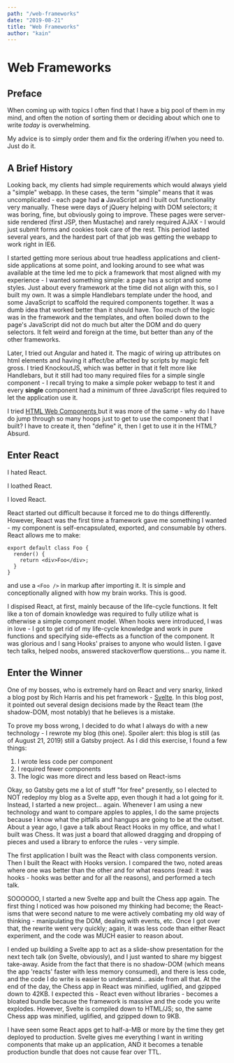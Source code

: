 ```yaml
---
path: "/web-frameworks"
date: "2019-08-21"
title: "Web Frameworks"
author: "kain"
---
```


# Web Frameworks

## Preface

When coming up with topics I often find that I have a big pool of them in my mind, and often the notion of sorting them or deciding about which one to write _today_ is overwhelming.

My advice is to simply order them and fix the ordering if/when you need to. Just do it.

## A Brief History

Looking back, my clients had simple requirements which would always yield a "simple" webapp. In these cases, the term "simple" means that it was uncomplicated - each page had **a** JavaScript and I built out functionality very manually. These were days of jQuery helping with DOM selectors; it was boring, fine, but obviously going to improve. These pages were server-side rendered (first JSP, then Mustache) and rarely required AJAX - I would just submit forms and cookies took care of the rest. This period lasted several years, and the hardest part of that job was getting the webapp to work right in IE6.

I started getting more serious about true headless applications and client-side applications at some point, and looking around to see what was available at the time led me to pick a framework that most aligned with my experience - I wanted something simple: a page has a script and some styles. Just about every framework at the time did not align with this, so I built my own. It was a simple Handlebars template under the hood, and some JavaScript to scaffold the required components together. It was a dumb idea that worked better than it should have. Too much of the logic was in the framework and the templates, and often boiled down to the page's JavaScript did not do much but alter the DOM and do query selectors. It felt weird and foreign at the time, but better than any of the other frameworks.

Later, I tried out Angular and hated it. The magic of wiring up attributes on html elements and having it affect/be affected by scripts by magic felt gross. I tried KnockoutJS, which was better in that it felt more like Handlebars, but it still had too many required files for a simple single component - I recall trying to make a simple poker webapp to test it and every **single** component had a minimum of three JavaScript files required to let the application use it.

I tried [HTML Web Components ](https://developer.mozilla.org/en-US/docs/Web/Web_Components/Using_custom_elements) but it was more of the same - why do I have do jump through so many hoops just to get to use the component that I built? I have to create it, then "define" it, then I get to use it in the HTML? Absurd.

## Enter React

I hated React.

I loathed React.

I loved React.

React started out difficult because it forced me to do things differently. However, React was the first time a framework gave me something I wanted - my component is self-encapsulated, exported, and consumable by others. React allows me to make:

```JSX
export default class Foo {
  render() {
    return <div>Foo</div>;
  }
}
```

and use a `<Foo />` in markup after importing it. It is simple and conceptionally aligned with how my brain works. This is good.

I dispised React, at first, mainly because of the life-cycle functions. It felt like a ton of domain knowledge was required to fully utilize what is otherwise a simple component model. When hooks were introduced, I was in love - I got to get rid of my life-cycle knowledge and work in pure functions and specifying side-effects as a function of the component. It was glorious and I sang Hooks' praises to anyone who would listen. I gave tech talks, helped noobs, answered stackoverflow querstions... you name it.

## Enter the Winner

One of my bosses, who is extremely hard on React and very snarky, linked a blog post by Rich Harris and his pet framework - [Svelte](https://svelte.dev/). In this blog post, it pointed out several design decisions made by the React team (the shadow-DOM, most notably) that he believes is a mistake.

To prove my boss wrong, I decided to do what I always do with a new technology - I rewrote my blog (this one). Spoiler alert: this blog is still (as of August 21, 2019) still a Gatsby project. As I did this exercise, I found a few things:

1. I wrote less code per component
2. I required fewer components
3. The logic was more direct and less based on React-isms

Okay, so Gatsby gets me a lot of stuff "for free" presently, so I elected to NOT redeploy my blog as a Svelte app, even though it had a lot going for it. Instead, I started a new project... again. Whenever I am using a new technology and want to compare apples to apples, I do the same projects because I know what the pitfalls and hangups are going to be at the outset. About a year ago, I gave a talk about React Hooks in my office, and what I built was Chess. It was just a board that allowed dragging and dropping of pieces and used a library to enforce the rules - very simple.

The first application I built was the React with class components version. Then I built the React with Hooks version. I compared the two, noted areas where one was better than the other and for what reasons (read: it was hooks - hooks was better and for all the reasons), and performed a tech talk.

SOOOOOO, I started a new Svelte app and built the Chess app again. The first thing I noticed was how poisoned my thinking had become; the React-isms that were second nature to me were actively combating my old way of thinking - manipulating the DOM, dealing with events, etc. Once I got over that, the rewrite went very quickly; again, it was less code than either React experiment, and the code was MUCH easier to reason about.

I ended up building a Svelte app to act as a slide-show presentation for the next tech talk (on Svelte, obviously), and I just wanted to share my biggest take-away. Aside from the fact that there is no shadow-DOM (which means the app 'reacts' faster with less memory consumed), and there is less code, and the code I do write is easier to understand... aside from all that. At the end of the day, the Chess app in React was minified, uglified, and gzipped down to 42KB. I expected this - React even without libraries - becomes a bloated bundle because the framework is massive and the code you write explodes. However, Svelte is compiled down to HTML/JS; so, the same Chess app was minified, uglified, and gzipped down to 9KB.

I have seen some React apps get to half-a-MB or more by the time they get deployed to production. Svelte gives me everything I want in writing components that make up an application, AND it becomes a tenable production bundle that does not cause fear over TTL.
